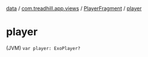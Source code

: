 [data](../../index.md) / [com.treadhill.app.views](../index.md) / [PlayerFragment](index.md) / [player](./player.md)

# player

(JVM) `var player: ExoPlayer?`